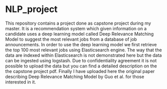 # NLP_project
This repository contains a project done as capstone project during my master. It is a recommendation system which given information on a  candidate uses a deep learning model called Deep Relevance Matching Model to suggest the most relevant jobs from a database of job announcements. In order to use the deep learning model we first retrieve the top 100 most relevant jobs using Elasticsearch engine. The way that the data are indexed within Elasticsearch is not demonstrated here but the data can be ingested using logstash. Due to confidentiality agreement it is not possible to  upload the data but you can find a detailed description on the the capstone project pdf. Finally I have uploaded here the original paper describing Deep Relevance Matching Model by Guo et al. for those interested in it.

